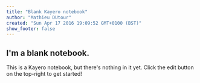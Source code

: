 ```yaml
---
title: "Blank Kayero notebook"
author: "Mathieu DUtour"
created: "Sun Apr 17 2016 19:09:52 GMT+0100 (BST)"
show_footer: false
---
```


## I'm a blank notebook.

This is a Kayero notebook, but there's nothing in it yet. Click the edit button on the top-right to get started!
